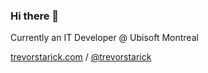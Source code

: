 ### Hi there 👋

Currently an IT Developer @ Ubisoft Montreal

[trevorstarick.com](https://trevorstarick.com) / [@trevorstarick](https://twitter.com/trevorstarick)

<!--
**trevorstarick/trevorstarick** is a ✨ _special_ ✨ repository because its `README.md` (this file) appears on your GitHub profile.

Here are some ideas to get you started:

- 🔭 I’m currently working on ...
- 🌱 I’m currently learning ...
- 👯 I’m looking to collaborate on ...
- 🤔 I’m looking for help with ...
- 💬 Ask me about ...
- 📫 How to reach me: ...
- 😄 Pronouns: ...
- ⚡ Fun fact: ...
-->
